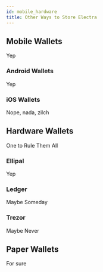 ```yaml
---
id: mobile_hardware
title: Other Ways to Store Electra
---
```


## Mobile Wallets

Yep

### Android Wallets

Yep

### iOS Wallets

Nope, nada, zilch

## Hardware Wallets

One to Rule Them All

### Ellipal

Yep

### Ledger

Maybe Someday

### Trezor

Maybe Never

## Paper Wallets

For sure
